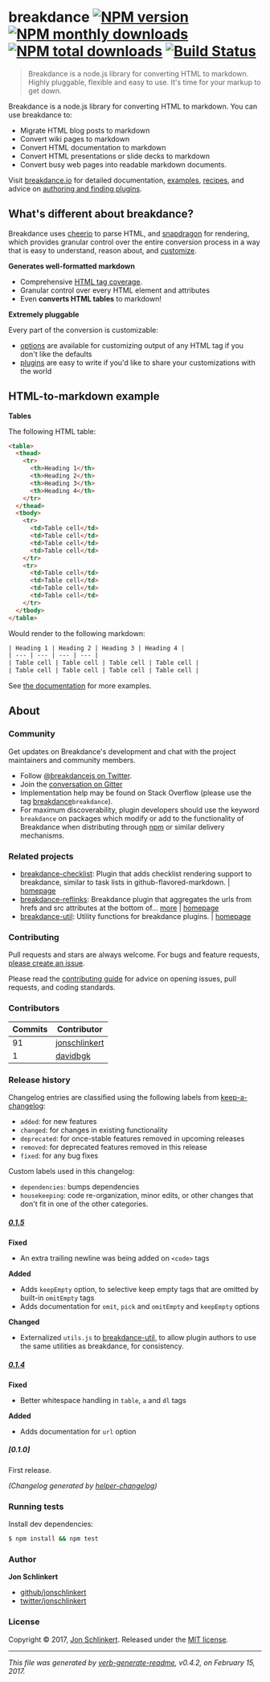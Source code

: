 # breakdance [![NPM version](https://img.shields.io/npm/v/breakdance.svg?style=flat)](https://www.npmjs.com/package/breakdance) [![NPM monthly downloads](https://img.shields.io/npm/dm/breakdance.svg?style=flat)](https://npmjs.org/package/breakdance)  [![NPM total downloads](https://img.shields.io/npm/dt/breakdance.svg?style=flat)](https://npmjs.org/package/breakdance) [![Build Status](https://img.shields.io/travis/breakdance/breakdance.svg?style=flat)](https://travis-ci.org/breakdance/breakdance)

> Breakdance is a node.js library for converting HTML to markdown. Highly pluggable, flexible and easy to use. It's time for your markup to get down.

Breakdance is a node.js library for converting HTML to markdown. You can use breakdance to:

* Migrate HTML blog posts to markdown
* Convert wiki pages to markdown
* Convert HTML documentation to markdown
* Convert HTML presentations or slide decks to markdown
* Convert busy web pages into readable markdown documents.

Visit [breakdance.io](http://breakdance.io) for detailed documentation, [examples](http://breakdance.io/examples), [recipes](http://breakdance.io/recipes), and advice on [authoring and finding plugins](http://breakdance.io/plugins.html).

## What's different about breakdance?

Breakdance uses [cheerio](https://github.com/cheeriojs/cheerio) to parse HTML, and [snapdragon](https://github.com/jonschlinkert/snapdragon) for rendering, which provides granular control over the entire conversion process in a way that is easy to understand, reason about, and [customize](http://breakdance.io/plugins.html).

**Generates well-formatted markdown**

* Comprehensive [HTML tag coverage](lib/compiler.js).
* Granular control over every HTML element and attributes
* Even **converts HTML tables** to markdown!

**Extremely pluggable**

Every part of the conversion is customizable:

* [options](http://breakdance.io/plugins.html) are available for customizing output of any HTML tag if you don't like the defaults
* [plugins](http://breakdance.io/plugins.html) are easy to write if you'd like to share your customizations with the world

## HTML-to-markdown example

**Tables**

The following HTML table:

```html
<table>
  <thead>
    <tr>
      <th>Heading 1</th>
      <th>Heading 2</th>
      <th>Heading 3</th>
      <th>Heading 4</th>
    </tr>
  </thead>
  <tbody>
    <tr>
      <td>Table cell</td>
      <td>Table cell</td>
      <td>Table cell</td>
      <td>Table cell</td>
    </tr>
    <tr>
      <td>Table cell</td>
      <td>Table cell</td>
      <td>Table cell</td>
      <td>Table cell</td>
    </tr>
  </tbody>
</table>
```

Would render to the following markdown:

```html
| Heading 1 | Heading 2 | Heading 3 | Heading 4 | 
| --- | --- | --- | --- | 
| Table cell | Table cell | Table cell | Table cell | 
| Table cell | Table cell | Table cell | Table cell | 
```

See [the documentation](http://breakdance.io/examples.html) for more examples.

## About

### Community

Get updates on Breakdance's development and chat with the project maintainers and community members.

* Follow [@breakdancejs on Twitter](https://twitter.com/breakdancejs).
* Join the [conversation on Gitter](https://gitter.im/breakdance/breakdance?utm_source=share-link&utm_medium=link&utm_campaign=share-link)
* Implementation help may be found on Stack Overflow (please use the tag [breakdance](https://stackoverflow.com/questions/tagged/breakdance)`breakdance`).
* For maximum discoverability, plugin developers should use the keyword `breakdance` on packages which modify or add to the functionality of Breakdance when distributing through [npm](https://www.npmjs.com/browse/keyword/breakdance) or similar delivery mechanisms.

### Related projects

* [breakdance-checklist](https://www.npmjs.com/package/breakdance-checklist): Plugin that adds checklist rendering support to breakdance, similar to task lists in github-flavored-markdown. | [homepage](https://github.com/breakdance/breakdance-checklist "Plugin that adds checklist rendering support to breakdance, similar to task lists in github-flavored-markdown.")
* [breakdance-reflinks](https://www.npmjs.com/package/breakdance-reflinks): Breakdance plugin that aggregates the urls from hrefs and src attributes at the bottom of… [more](https://github.com/breakdance/breakdance-reflinks) | [homepage](https://github.com/breakdance/breakdance-reflinks "Breakdance plugin that aggregates the urls from hrefs and src attributes at the bottom of the file as reference links.")
* [breakdance-util](https://www.npmjs.com/package/breakdance-util): Utility functions for breakdance plugins. | [homepage](https://github.com/breakdance/breakdance-util "Utility functions for breakdance plugins.")

### Contributing

Pull requests and stars are always welcome. For bugs and feature requests, [please create an issue](../../issues/new).

Please read the [contributing guide](.github/contributing.md) for advice on opening issues, pull requests, and coding standards.

### Contributors

| **Commits** | **Contributor** | 
| --- | --- |
| 91 | [jonschlinkert](https://github.com/jonschlinkert) |
| 1 | [davidbgk](https://github.com/davidbgk) |

### Release history

Changelog entries are classified using the following labels from [keep-a-changelog](https://github.com/olivierlacan/keep-a-changelog):

* `added`: for new features
* `changed`: for changes in existing functionality
* `deprecated`: for once-stable features removed in upcoming releases
* `removed`: for deprecated features removed in this release
* `fixed`: for any bug fixes

Custom labels used in this changelog:

* `dependencies`: bumps dependencies
* `housekeeping`: code re-organization, minor edits, or other changes that don't fit in one of the other categories.

##### [0.1.5](https://github.com/breakdance/breakdance/compare/0.1.4...0.1.5)

**Fixed**

* An extra trailing newline was being added on `<code>` tags

**Added**

* Adds `keepEmpty` option, to selective keep empty tags that are omitted by built-in `omitEmpty` tags
* Adds documentation for `omit`, `pick` and `omitEmpty` and `keepEmpty` options

**Changed**

* Externalized `utils.js` to [breakdance-util](https://github.com/breakdance/breakdance-util), to allow plugin authors to use the same utilities as breakdance, for consistency.

##### [0.1.4](https://github.com/breakdance/breakdance/compare/0.1.0...0.1.4)

**Fixed**

* Better whitespace handling in `table`, `a` and `dl` tags

**Added**

* Adds documentation for `url` option

##### [0.1.0]

First release.

_(Changelog generated by [helper-changelog](https://github.com/helpers/helper-changelog))_

### Running tests

Install dev dependencies:

```sh
$ npm install && npm test
```

### Author

**Jon Schlinkert**

* [github/jonschlinkert](https://github.com/jonschlinkert)
* [twitter/jonschlinkert](https://twitter.com/jonschlinkert)

### License

Copyright © 2017, [Jon Schlinkert](https://github.com/jonschlinkert).
Released under the [MIT license](LICENSE).

***

_This file was generated by [verb-generate-readme](https://github.com/verbose/verb-generate-readme), v0.4.2, on February 15, 2017._
